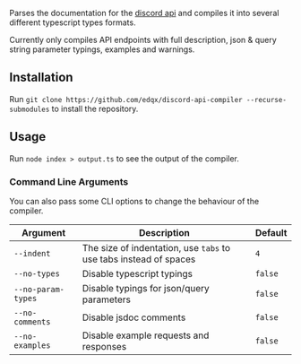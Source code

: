 Parses the documentation for the [discord api](https://github.com/discord/discord-api-docs) and
compiles it into several different typescript types formats.

Currently only compiles API endpoints with full description, json & query string parameter typings, examples and warnings.

## Installation
Run `git clone https://github.com/edqx/discord-api-compiler --recurse-submodules` to install the
repository.

## Usage
Run `node index > output.ts` to see the output of the compiler.

### Command Line Arguments

You can also pass some CLI options to change the behaviour of the compiler.

|  Argument          |                            Description                            | Default |
| ------------------ | ----------------------------------------------------------------- | ------- |
| `--indent`         | The size of indentation, use `tabs` to use tabs instead of spaces | `4`     |
| `--no-types`       | Disable typescript typings                                        | `false` |
| `--no-param-types` | Disable typings for json/query parameters                         | `false` |
| `--no-comments`    | Disable jsdoc comments                                            | `false` |
| `--no-examples`    | Disable example requests and responses                            | `false` |